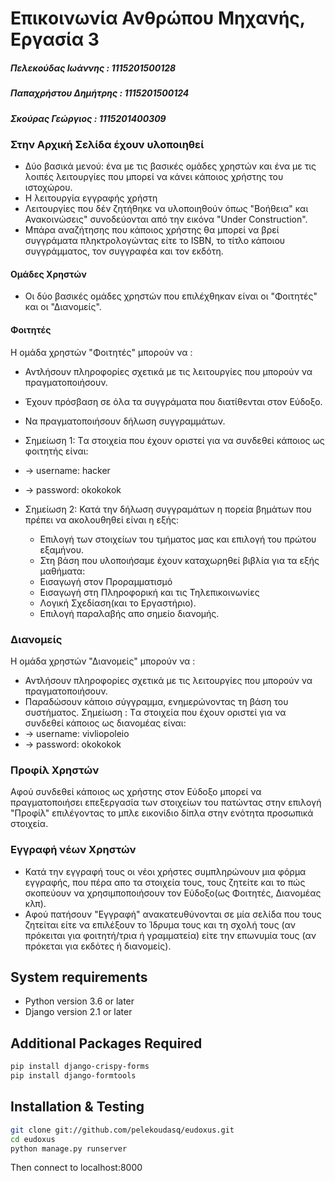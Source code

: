 # Επικοινωνία Ανθρώπου Μηχανής, Εργασία 3
##### Πελεκούδας Ιωάννης : 1115201500128
##### Παπαχρήστου Δημήτρης : 1115201500124
##### Σκούρας Γεώργιος : 1115201400309

###  Στην Αρχική Σελίδα έχουν υλοποιηθεί
* Δύο βασικά μενού: ένα με τις βασικές ομάδες χρηστών
  και ένα με τις λοιπές λειτουργίες που μπορεί να κάνει κάποιος χρήστης του ιστοχώρου.
* Η λειτουργία εγγραφής χρήστη 
* Λειτουργίες που δέν ζητήθηκε να υλοποιηθούν όπως "Βοήθεια" και Ανακοινώσεις" συνοδεύονται
  από την εικόνα "Under Construction".
* Μπάρα αναζήτησης που κάποιος χρήστης θα μπορεί να βρεί συγγράματα πληκτρολογώντας είτε το 
  ISBN, το τίτλο κάποιου συγγράμματος, τον συγγραφέα και τον εκδότη.

#### Ομάδες Χρηστών
 * Οι δύο βασικές ομάδες χρηστών που επιλέχθηκαν είναι οι "Φοιτητές" και οι "Διανομείς".

#### Φοιτητές
 Η ομάδα χρηστών "Φοιτητές" μπορούν να :
  * Αντλήσουν πληροφορίες σχετικά με τις λειτουργίες που μπορούν να πραγματοποιήσουν.
  * Έχουν πρόσβαση σε όλα τα συγγράματα που διατίθενται στον Εύδοξο.
  * Να πραγματοποιήσουν δήλωση συγγραμμάτων.
  
 * Σημείωση 1: Tα στοιχεία που έχουν οριστεί για να συνδεθεί κάποιος ως φοιτητής είναι:
  * -> username: hacker
  * -> password: okokokok

 * Σημείωση 2: Κατά την δήλωση συγγραμάτων η πορεία βημάτων που πρέπει να ακολουθηθεί είναι η εξής:
     * Επιλογή των στοιχείων του τμήματος μας και επιλογή του πρώτου εξαμήνου.
      * Στη βάση που υλοποιήσαμε έχουν καταχωρηθεί βιβλία για τα εξής μαθήματα: 
      * Εισαγωγή στον Προραμματισμό
      * Εισαγωγή στη Πληροφορική και τις Τηλεπικοινωνίες
      * Λογική Σχεδίαση(και το Εργαστήριο).
     * Επιλογή παραλαβής απο σημείο διανομής.

### Διανομείς 
 Η ομάδα χρηστών "Διανομείς" μπορούν να :
 * Αντλήσουν πληροφορίες σχετικά με τις λειτουργίες που μπορούν να πραγματοποιήσουν.
 * Παραδώσουν κάποιο σύγγραμμα, ενημερώνοντας τη βάση του συστήματος.
 Σημείωση : Tα στοιχεία που έχουν οριστεί για να συνδεθεί κάποιος ως διανομέας είναι:
  * -> username: vivliopoleio
  * -> password: okokokok

### Προφίλ Χρηστών
   Αφού συνδεθεί κάποιος ως χρήστης στον Εύδοξο μπορεί να πραγματοποιήσει επεξεργασία των στοιχείων του
   πατώντας στην επιλογή "Προφίλ" επιλέγοντας το μπλε εικονίδιο δίπλα στην ενότητα προσωπικά στοιχεία.
 
### Εγγραφή νέων Χρηστών
   * Κατά την εγγραφή τους οι νέοι χρήστες συμπληρώνουν μια φόρμα εγγραφής, που πέρα απο τα στοιχεία τους, τους
     ζητείτε και το πώς σκοπεύουν να χρησιμποποιήσουν τον Εύδοξο(ως Φοιτητές, Διανομέας κλπ). 
   * Αφού πατήσουν "Εγγραφή" ανακατευθύνονται σε μία σελίδα που τους ζητείται είτε να επιλέξουν το Ίδρυμα τους
     και τη σχολή τους (αν πρόκειται για φοιτητή/τρια ή γραμματεία) είτε την επωνυμία τους (αν πρόκεται για εκδότες ή διανομείς).

     
System requirements
-------------------

* Python version 3.6 or later
* Django version 2.1 or later

Additional Packages Required
----------------------------

```bash
pip install django-crispy-forms
pip install django-formtools
```

Installation & Testing
----------------------

```bash
git clone git://github.com/pelekoudasq/eudoxus.git
cd eudoxus
python manage.py runserver
```

Then connect to localhost:8000
